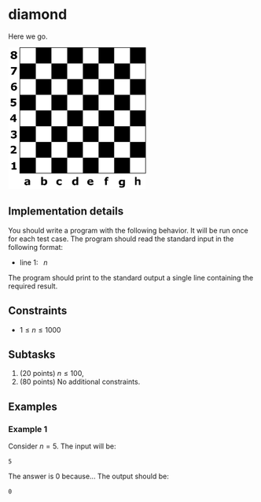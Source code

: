 # diamond

Here we go.

![The board](board.png "200")

## Implementation details

You should write a program with the following behavior.
It will be run once for each test case.
The program should read the standard input in the following format:
* line $1$:  $\;\;n$

The program should print to the standard output a single line containing the required result.


## Constraints

* $1 \leq n \leq  1000$

## Subtasks

1. (20 points) $n \leq 100$,
1. (80 points) No additional constraints.

## Examples

### Example 1

Consider $n=5$.
The input will be:
```
5
```

The answer is $0$ because...
The output should be:
```
0
```
